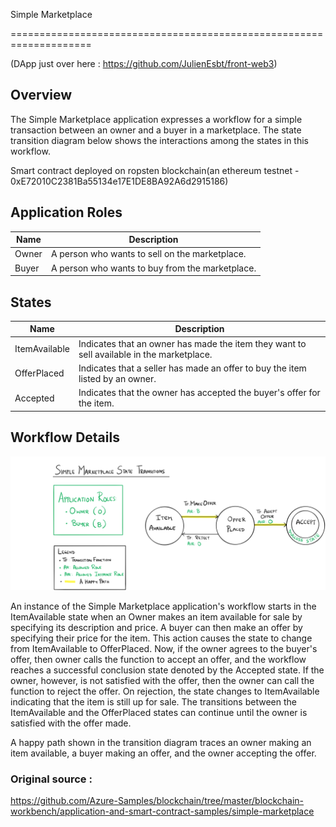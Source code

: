 Simple Marketplace 

====================================================================

(DApp just over here : https://github.com/JulienEsbt/front-web3)

Overview
---------

The Simple Marketplace application expresses a workflow for a simple transaction
between an owner and a buyer in a marketplace. The state transition diagram
below shows the interactions among the states in this workflow.

Smart contract deployed on ropsten blockchain(an ethereum testnet - 0xE72010C2381Ba55134e17E1DE8BA92A6d2915186)

Application Roles
------------------
| Name                 | Description                                       |
|----------------------|---------------------------------------------------|
|Owner|A person who wants to sell on the marketplace. |
|Buyer|A person who wants to buy from the marketplace. |

States
-------

| Name                | Description                                       |
|---------------------|---------------------------------------------------|
|ItemAvailable|Indicates that an owner has made the item they want to sell available in the marketplace.
|OfferPlaced|Indicates that a seller has made an offer to buy the item listed by an owner.
|Accepted|Indicates that the owner has accepted the buyer's offer for the item.

Workflow Details
----------------

![workflow details for application](img.png)

An instance of the Simple Marketplace application's workflow starts in the
ItemAvailable state when an Owner makes an item available for sale by specifying
its description and price. A buyer can then make an offer by specifying their
price for the item. This action causes the state to change from ItemAvailable
to OfferPlaced. Now, if the owner agrees to the buyer's offer, then owner calls
the function to accept an offer, and the workflow reaches a successful
conclusion state denoted by the Accepted state. If the owner, however, is not
satisfied with the offer, then the owner can call the function to reject the
offer. On rejection, the state changes to ItemAvailable indicating that the
item is still up for sale. The transitions between the ItemAvailable and the
OfferPlaced states can continue until the owner is satisfied with the offer
made.

A happy path shown in the transition diagram traces an owner making an item
available, a buyer making an offer, and the owner accepting the offer.

### Original source : 
https://github.com/Azure-Samples/blockchain/tree/master/blockchain-workbench/application-and-smart-contract-samples/simple-marketplace
